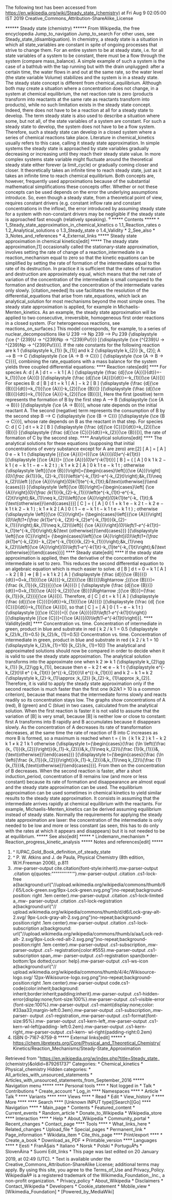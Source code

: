 The following text has been accessed from https://en.wikipedia.org/wiki/Steady_state_(chemistry) at Fri Aug 9 02:05:00 IST 2019
Creative_Commons_Attribution-ShareAlike_License




















****** Steady state (chemistry) ******
From Wikipedia, the free encyclopedia
Jump_to_navigation Jump_to_search
For other uses, see Steady_state_(disambiguation).
In chemistry, a steady state is a situation in which all state_variables are
constant in spite of ongoing processes that strive to change them. For an
entire system to be at steady state, i.e. for all state variables of a system
to be constant, there must be a flow through the system (compare mass_balance).
A simple example of such a system is the case of a bathtub with the tap running
but with the drain unplugged: after a certain time, the water flows in and out
at the same rate, so the water level (the state variable Volume) stabilizes and
the system is in a steady state.
The steady state concept is different from chemical_equilibrium. Although both
may create a situation where a concentration does not change, in a system at
chemical equilibrium, the net reaction rate is zero (products transform into
reactants at the same rate as reactants transform into products), while no such
limitation exists in the steady state concept. Indeed, there does not have to
be a reaction at all for a steady state to develop.
The term steady state is also used to describe a situation where some, but not
all, of the state variables of a system are constant. For such a steady state
to develop, the system does not have to be a flow system. Therefore, such a
steady state can develop in a closed system where a series of chemical
reactions take place. Literature in chemical_kinetics usually refers to this
case, calling it steady state approximation.
In simple systems the steady state is approached by state variables gradually
decreasing or increasing until they reach their steady state value. In more
complex systems state variable might fluctuate around the theoretical steady
state either forever (a limit_cycle) or gradually coming closer and closer. It
theoretically takes an infinite time to reach steady state, just as it takes an
infinite time to reach chemical equilibrium.
Both concepts are, however, frequently used approximations because of the
substantial mathematical simplifications these concepts offer. Whether or not
these concepts can be used depends on the error the underlying assumptions
introduce. So, even though a steady state, from a theoretical point of view,
requires constant drivers (e.g. constant inflow rate and constant
concentrations in the inflow), the error introduced by assuming steady state
for a system with non-constant drivers may be negligible if the steady state is
approached fast enough (relatively speaking).
⁰
***** Contents *****
    * 1_Steady_state_approximation_in_chemical_kinetics
          o 1.1_Reaction_rates
          o 1.2_Analytical_solutions
          o 1.3_Steady_state
          o 1.4_Validity
    * 2_See_also
    * 3_Notes_and_references
    * 4_External_links
***** Steady state approximation in chemical kinetics[edit] *****
The steady state approximation,[1] occasionally called the stationary-state
approximation, involves setting the rate of change of a reaction_intermediate
in a reaction_mechanism equal to zero so that the kinetic equations can be
simplified by setting the rate of formation of the intermediate equal to the
rate of its destruction.
In practice it is sufficient that the rates of formation and destruction are
approximately equal, which means that the net rate of variation of the
concentration of the intermediate is small compared to the formation and
destruction, and the concentration of the intermediate varies only slowly.
[citation_needed]
Its use facilitates the resolution of the differential_equations that arise
from rate_equations, which lack an analytical_solution for most mechanisms
beyond the most simple ones. The steady state approximation is applied, for
example in Michaelis-Menten_kinetics.
As an example, the steady state approximation will be applied to two
consecutive, irreversible, homogeneous first order reactions in a closed
system. (For heterogeneous reactions, see reactions_on_surfaces.) This model
corresponds, for example, to a series of nuclear_decompositions like       U
239  &#x27F6;  Np     239  &#x27F6;  Pu     239      {\displaystyle {\ce {^
{239}U -> ^{239}Np -> ^{239}Pu\!}}}  [{\displaystyle {\ce {^{239}U -> ^{239}Np
-> ^{239}Pu\!}}}].
If the rate constants for the following reaction are      k  1
{\displaystyle k_{1}}  [k_{1}] and      k  2     {\displaystyle k_{2}}  [k_
{2}];      A &#x27F6; B &#x27F6; C    {\displaystyle {\ce {A -> B -> C}}}  [
{\displaystyle {\ce {A -> B -> C}}}], combining the rate_equations with a mass
balance for the system yields three coupled differential equations:
**** Reaction rates[edit] ****
For species A:        d [  A  ]   d t    = &#x2212;  k  1   [  A  ]
{\displaystyle {\frac {d[{\ce {A}}]}{dt}}=-k_{1}[{\ce {A}}]}  [{\displaystyle
{\frac {d[{\ce {A}}]}{dt}}=-k_{1}[{\ce {A}}]}]
For species B:        d [  B  ]   d t    =  k  1   [  A  ] &#x2212;  k  2
[  B  ]   {\displaystyle {\frac {d[{\ce {B}}]}{dt}}=k_{1}[{\ce {A}}]-k_{2}[{\ce
{B}}]}  [{\displaystyle {\frac {d[{\ce {B}}]}{dt}}=k_{1}[{\ce {A}}]-k_{2}[{\ce
{B}}]}], Here the first (positive) term represents the formation of B by the
first step      A &#x27F6; B    {\displaystyle {\ce {A -> B}}}  [{\displaystyle
{\ce {A -> B}}}], whose rate depends on the initial reactant A. The second
(negative) term represents the consumption of B by the second step      B
&#x27F6; C    {\displaystyle {\ce {B -> C}}}  [{\displaystyle {\ce {B -> C}}}],
whose rate depends on B as the reactant in that step.
For species C:        d [  C  ]   d t    =  k  2   [  B  ]   {\displaystyle
{\frac {d[{\ce {C}}]}{dt}}=k_{2}[{\ce {B}}]}  [{\displaystyle {\frac {d[{\ce
{C}}]}{dt}}=k_{2}[{\ce {B}}]}], the rate of formation of C by the second step.
**** Analytical solutions[edit] ****
The analytical solutions for these equations (supposing that initial
concentrations of every substance except for A are zero) are:[2]
         [   A   ] = [   A    ]  0    e  &#x2212;  k  1   t     {\displaystyle
      [{{\ce {A}}}]=[{{\ce {A}}}]_{0}e^{-k_{1}t}}  [{\displaystyle [{\ce {A}}]=
      [{\ce {A}}]_{0}e^{-k_{1}t}}]
          [   B   ]  =   {      [   A   ]   0      k  1     k  2   &#x2212;  k
      1       (   e  &#x2212;  k  1   t   &#x2212;  e  &#x2212;  k  2   t    )
      ;    k  1   &#x2260;  k  2            [   A   ]   0    k  1   t  e
      &#x2212;  k  1   t   ;    otherwise          {\displaystyle \left[{{\ce
      {B}}}\right]={\begin{cases}\left[{{\ce {A}}}\right]_{0}{\frac {k_{1}}{k_
      {2}-k_{1}}}\left(e^{-k_{1}t}-e^{-k_{2}t}\right);&k_{1}\neq k_{2}\\\\\left
      [{{\ce {A}}}\right]_{0}k_{1}te^{-k_{1}t};&{\text{otherwise}}\\\end
      {cases}}}  [{\displaystyle \left[{\ce {B}}\right]={\begin{cases}\left[
      {\ce {A}}\right]_{0}{\frac {k_{1}}{k_{2}-k_{1}}}\left(e^{-k_{1}t}-e^{-k_
      {2}t}\right);&k_{1}\neq k_{2}\\\\\left[{\ce {A}}\right]_{0}k_{1}te^{-k_
      {1}t};&{\text{otherwise}}\\\end{cases}}}]
          [   C   ]  =   {      [   A   ]   0    (  1 +     k  1    e  &#x2212;
      k  2   t   &#x2212;  k  2    e  &#x2212;  k  1   t      k  2   &#x2212;
      k  1       )  ;    k  1   &#x2260;  k  2            [   A   ]   0    (  1
      &#x2212;  e  &#x2212;  k  1   t   &#x2212;  k  1   t  e  &#x2212;  k  1
      t    )  ;    otherwise          {\displaystyle \left[{{\ce {C}}}\right]=
      {\begin{cases}\left[{{\ce {A}}}\right]_{0}\left(1+{\frac {k_{1}e^{-k_
      {2}t}-k_{2}e^{-k_{1}t}}{k_{2}-k_{1}}}\right);&k_{1}\neq k_{2}\\\\\left[{
      {\ce {A}}}\right]_{0}\left(1-e^{-k_{1}t}-k_{1}te^{-k_{1}t}\right);&{\text
      {otherwise}}\\\end{cases}}}  [{\displaystyle \left[{\ce {C}}\right]=
      {\begin{cases}\left[{\ce {A}}\right]_{0}\left(1+{\frac {k_{1}e^{-k_{2}t}-
      k_{2}e^{-k_{1}t}}{k_{2}-k_{1}}}\right);&k_{1}\neq k_{2}\\\\\left[{\ce
      {A}}\right]_{0}\left(1-e^{-k_{1}t}-k_{1}te^{-k_{1}t}\right);&{\text
      {otherwise}}\\\end{cases}}}]
**** Steady state[edit] ****
If the steady state approximation is applied, then the derivative of the
concentration of the intermediate is set to zero. This reduces the second
differential equation to an algebraic equation which is much easier to solve.
            d [   B   ]   d t    = 0 =  k  1   [   A   ] &#x2212;  k  2   [   B
      ] &#x21D2;  [   B   ] =    k  1    k  2     [   A   ]   {\displaystyle
      {\frac {d[{{\ce {B}}}]}{dt}}=0=k_{1}[{{\ce {A}}}]-k_{2}[{{\ce
      {B}}}]\Rightarrow \;[{{\ce {B}}}]={\frac {k_{1}}{k_{2}}}[{{\ce {A}}}]}  [
      {\displaystyle {\frac {d[{\ce {B}}]}{dt}}=0=k_{1}[{\ce {A}}]-k_{2}[{\ce
      {B}}]\Rightarrow \;[{\ce {B}}]={\frac {k_{1}}{k_{2}}}[{\ce {A}}]}].
Therefore,        d [   C   ]   d t    =  k  1   [   A   ]   {\displaystyle
{\frac {d[{{\ce {C}}}]}{dt}}=k_{1}[{{\ce {A}}}]}  [{\displaystyle {\frac {d[
{\ce {C}}]}{dt}}=k_{1}[{\ce {A}}]}], so that     [   C   ] = [   A    ]  0
(  1 &#x2212;  e  &#x2212;  k  1   t    )    {\displaystyle [{{\ce {C}}}]=[{
{\ce {A}}}]_{0}\left(1-e^{-k_{1}t}\right)}  [{\displaystyle [{\ce {C}}]=[{\ce
{A}}]_{0}\left(1-e^{-k_{1}t}\right)}].
**** Validity[edit] ****
Concentration vs. time. Concentration of intermediate in green, product in blue
and substrate in red
(     k  2    /   k  1   = 0.5   {\displaystyle k_{2}/k_{1}=0.5}  [k_{2}/k_
{1}=0.5])
Concentration vs. time. Concentration of intermediate in green, product in blue
and substrate in red
(     k  2    /   k  1   = 10   {\displaystyle k_{2}/k_{1}=10}  [k_{2}/k_
{1}=10])
The analytical and approximated solutions should now be compared in order to
decide when it is valid to use the steady state approximation. The analytical
solution transforms into the approximate one when      k  2   &#x226B;  k  1
{\displaystyle k_{2}\gg k_{1}}  [k_{2}\gg k_{1}], because then      e  &#x2212;
k  2   t   &#x226A;  e  &#x2212;  k  1   t     {\displaystyle e^{-k_{2}t}\ll e^
{-k_{1}t}}  [e^{{-k_{2}t}}\ll e^{{-k_{1}t}}] and      k  2   &#x2212;  k  1
&#x2248;   k  2     {\displaystyle k_{2}-k_{1}\approx \;k_{2}}  [k_{2}-k_
{1}\approx \;k_{2}]. Therefore, it is valid to apply the steady state
approximation only if the second reaction is much faster than the first one
(k2/k1 > 10 is a common criterion), because that means that the intermediate
forms slowly and reacts readily so its concentration stays low.
The graphs show concentrations of A (red), B (green) and C (blue) in two cases,
calculated from the analytical solution.
When the first reaction is faster it is not valid to assume that the variation
of [B] is very small, because [B] is neither low or close to constant: first A
transforms into B rapidly and B accumulates because it disappears slowly. As
the concentration of A decreases its rate of transformation decreases, at the
same time the rate of reaction of B into C increases as more B is formed, so a
maximum is reached when     t =   {       ln &#x2061;  (    k  1    k  2     )
k  1   &#x2212;  k  2          k  1   &#x2260;  k  2            1  k  1
otherwise          {\displaystyle t={\begin{cases}{\frac {\ln \left({\frac {k_
{1}}{k_{2}}}\right)}{k_{1}-k_{2}}}&\,k_{1}\neq k_{2}\\\\{\frac {1}{k_{1}}}&\,
{\text{otherwise}}\\\end{cases}}}  [{\displaystyle t={\begin{cases}{\frac {\ln
\left({\frac {k_{1}}{k_{2}}}\right)}{k_{1}-k_{2}}}&\,k_{1}\neq k_{2}\\\\{\frac
{1}{k_{1}}}&\,{\text{otherwise}}\\\end{cases}}}].
From then on the concentration of B decreases.
When the second reaction is faster, after a short induction_period,
concentration of B remains low (and more or less constant) because its rate of
formation and disappearance are almost equal and the steady state approximation
can be used.
The equilibrium approximation can be used sometimes in chemical kinetics to
yield similar results to the steady state approximation. It consists in
assuming that the intermediate arrives rapidly at chemical equilibrium with the
reactants. For example, Michaelis-Menten_kinetics can be derived assuming
equilibrium instead of steady state. Normally the requirements for applying the
steady state approximation are laxer: the concentration of the intermediate is
only needed to be low and more or less constant (as seen, this has to do only
with the rates at which it appears and disappears) but it is not needed to be
at equilibrium.
***** See also[edit] *****
    * Lindemann_mechanism
    * Reaction_progress_kinetic_analysis
***** Notes and references[edit] *****
   1. ^ IUPAC_Gold_Book_definition_of_steady_state
   2. ^ P. W. Atkins and J. de Paula, Physical Chemistry (8th edition,
      W.H.Freeman 2006), p.811
   3. .mw-parser-output cite.citation{font-style:inherit}.mw-parser-output
      .citation q{quotes:"\"""\"""'""'"}.mw-parser-output .citation .cs1-lock-
      free a{background:url("//upload.wikimedia.org/wikipedia/commons/thumb/6/
      65/Lock-green.svg/9px-Lock-green.svg.png")no-repeat;background-position:
      right .1em center}.mw-parser-output .citation .cs1-lock-limited a,.mw-
      parser-output .citation .cs1-lock-registration a{background:url("//
      upload.wikimedia.org/wikipedia/commons/thumb/d/d6/Lock-gray-alt-2.svg/
      9px-Lock-gray-alt-2.svg.png")no-repeat;background-position:right .1em
      center}.mw-parser-output .citation .cs1-lock-subscription a{background:
      url("//upload.wikimedia.org/wikipedia/commons/thumb/a/aa/Lock-red-alt-
      2.svg/9px-Lock-red-alt-2.svg.png")no-repeat;background-position:right
      .1em center}.mw-parser-output .cs1-subscription,.mw-parser-output .cs1-
      registration{color:#555}.mw-parser-output .cs1-subscription span,.mw-
      parser-output .cs1-registration span{border-bottom:1px dotted;cursor:
      help}.mw-parser-output .cs1-ws-icon a{background:url("//
      upload.wikimedia.org/wikipedia/commons/thumb/4/4c/Wikisource-logo.svg/
      12px-Wikisource-logo.svg.png")no-repeat;background-position:right .1em
      center}.mw-parser-output code.cs1-code{color:inherit;background:
      inherit;border:inherit;padding:inherit}.mw-parser-output .cs1-hidden-
      error{display:none;font-size:100%}.mw-parser-output .cs1-visible-error
      {font-size:100%}.mw-parser-output .cs1-maint{display:none;color:
      #33aa33;margin-left:0.3em}.mw-parser-output .cs1-subscription,.mw-parser-
      output .cs1-registration,.mw-parser-output .cs1-format{font-size:95%}.mw-
      parser-output .cs1-kern-left,.mw-parser-output .cs1-kern-wl-left{padding-
      left:0.2em}.mw-parser-output .cs1-kern-right,.mw-parser-output .cs1-kern-
      wl-right{padding-right:0.2em}
   4. ISBN 0-7167-8759-8
***** External links[edit] *****
    * https://chem.libretexts.org/Core/Physical_and_Theoretical_Chemistry/
      Kinetics/Reaction_Mechanisms/Steady-State_Approximation

Retrieved from "https://en.wikipedia.org/w/index.php?title=Steady_state_
(chemistry)&oldid=879261737"
Categories:
    * Chemical_kinetics
    * Physical_chemistry
Hidden categories:
    * All_articles_with_unsourced_statements
    * Articles_with_unsourced_statements_from_September_2016
***** Navigation menu *****
**** Personal tools ****
    * Not logged in
    * Talk
    * Contributions
    * Create_account
    * Log_in
**** Namespaces ****
    * Article
    * Talk
⁰
**** Variants ****
**** Views ****
    * Read
    * Edit
    * View_history
⁰
**** More ****
**** Search ****
[Unknown INPUT type][Search][Go]
**** Navigation ****
    * Main_page
    * Contents
    * Featured_content
    * Current_events
    * Random_article
    * Donate_to_Wikipedia
    * Wikipedia_store
**** Interaction ****
    * Help
    * About_Wikipedia
    * Community_portal
    * Recent_changes
    * Contact_page
**** Tools ****
    * What_links_here
    * Related_changes
    * Upload_file
    * Special_pages
    * Permanent_link
    * Page_information
    * Wikidata_item
    * Cite_this_page
**** Print/export ****
    * Create_a_book
    * Download_as_PDF
    * Printable_version
**** Languages ****
    * Eesti
    * FranÃ§ais
    * Italiano
    * Norsk
    * Polski
    * PortuguÃªs
    * SlovenÄina
    * Suomi
Edit_links
    * This page was last edited on 20 January 2019, at 02:49 (UTC).
    * Text is available under the Creative_Commons_Attribution-ShareAlike
      License; additional terms may apply. By using this site, you agree to the
      Terms_of_Use and Privacy_Policy. WikipediaÂ® is a registered trademark of
      the Wikimedia_Foundation,_Inc., a non-profit organization.
    * Privacy_policy
    * About_Wikipedia
    * Disclaimers
    * Contact_Wikipedia
    * Developers
    * Cookie_statement
    * Mobile_view
    * [Wikimedia_Foundation]
    * [Powered_by_MediaWiki]
